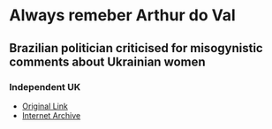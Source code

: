 # Always remeber Arthur do Val


## Brazilian politician criticised for misogynistic comments about Ukrainian women
### Independent UK

 - [Original Link](https://www.independent.co.uk/news/world/europe/brazilian-politician-ukrainian-women-arthur-do-val-b2030160.html)
 - [Internet Archive](https://web.archive.org/web/20220307153335/https://www.independent.co.uk/news/world/europe/brazilian-politician-ukrainian-women-arthur-do-val-b2030160.html)

